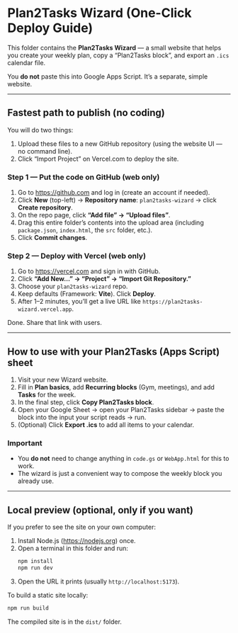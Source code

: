 # Plan2Tasks Wizard (One-Click Deploy Guide)

This folder contains the **Plan2Tasks Wizard** — a small website that helps you create your weekly plan, copy a “Plan2Tasks block”, and export an `.ics` calendar file.

You **do not** paste this into Google Apps Script. It’s a separate, simple website.

---

## Fastest path to publish (no coding)
You will do two things:
1) Upload these files to a new GitHub repository (using the website UI — no command line).
2) Click “Import Project” on Vercel.com to deploy the site.

### Step 1 — Put the code on GitHub (web only)
1. Go to https://github.com and log in (create an account if needed).
2. Click **New** (top-left) → **Repository name**: `plan2tasks-wizard` → click **Create repository**.
3. On the repo page, click **“Add file” → “Upload files”**.
4. Drag this entire folder’s contents into the upload area (including `package.json`, `index.html`, the `src` folder, etc.).
5. Click **Commit changes**.

### Step 2 — Deploy with Vercel (web only)
1. Go to https://vercel.com and sign in with GitHub.
2. Click **“Add New…” → “Project” → “Import Git Repository.”**
3. Choose your `plan2tasks-wizard` repo.
4. Keep defaults (Framework: **Vite**). Click **Deploy**.
5. After 1–2 minutes, you’ll get a live URL like `https://plan2tasks-wizard.vercel.app`.

Done. Share that link with users.

---

## How to use with your Plan2Tasks (Apps Script) sheet
1. Visit your new Wizard website.
2. Fill in **Plan basics**, add **Recurring blocks** (Gym, meetings), and add **Tasks** for the week.
3. In the final step, click **Copy Plan2Tasks block**.
4. Open your Google Sheet → open your Plan2Tasks sidebar → paste the block into the input your script reads → run.
5. (Optional) Click **Export .ics** to add all items to your calendar.

### Important
- You **do not** need to change anything in `code.gs` or `WebApp.html` for this to work.
- The wizard is just a convenient way to compose the weekly block you already use.

---

## Local preview (optional, only if you want)
If you prefer to see the site on your own computer:

1. Install Node.js (https://nodejs.org) once.
2. Open a terminal in this folder and run:
   ```bash
   npm install
   npm run dev
   ```
3. Open the URL it prints (usually `http://localhost:5173`). 

To build a static site locally:
```bash
npm run build
```
The compiled site is in the `dist/` folder.
